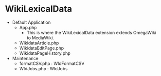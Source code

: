 WikiLexicalData
===============

* Default Application
	* App.php
		* This is where the WikiLexicalData extension extends
		  OmegaWiki to MediaWiki.
	* WikidataArticle.php
	* WikidataEditPage.php
	* WikidataPageHistory.php
* Maintenance
	* formatCSV.php : WldFormatCSV
	* WldJobs.php : WldJobs